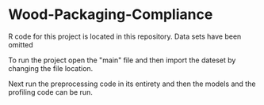 # Wood-Packaging-Compliance

R code for this project is located in this repository. Data sets have been omitted 

To run the project open the "main" file and then import the dateset by changing the file location. 

Next run the preprocessing code in its entirety and then the models and the profiling code can be run.
